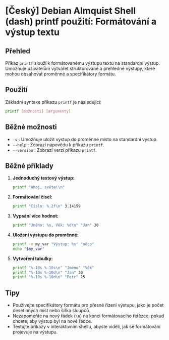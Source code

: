 # [Český] Debian Almquist Shell (dash) printf použití: Formátování a výstup textu

## Přehled
Příkaz `printf` slouží k formátovanému výstupu textu na standardní výstup. Umožňuje uživatelům vytvářet strukturované a přehledné výstupy, které mohou obsahovat proměnné a specifikátory formátu.

## Použití
Základní syntaxe příkazu `printf` je následující:

```sh
printf [možnosti] [argumenty]
```

## Běžné možnosti
- `-v` : Umožňuje uložit výstup do proměnné místo na standardní výstup.
- `--help` : Zobrazí nápovědu k příkazu `printf`.
- `--version` : Zobrazí verzi příkazu `printf`.

## Běžné příklady
1. **Jednoduchý textový výstup:**
   ```sh
   printf "Ahoj, světe!\n"
   ```

2. **Formátování čísel:**
   ```sh
   printf "Číslo: %.2f\n" 3.14159
   ```

3. **Vypsání více hodnot:**
   ```sh
   printf "Jméno: %s, Věk: %d\n" "Jan" 30
   ```

4. **Uložení výstupu do proměnné:**
   ```sh
   printf -v my_var "Výstup: %s" "něco"
   echo "$my_var"
   ```

5. **Vytvoření tabulky:**
   ```sh
   printf "%-10s %-10s\n" "Jméno" "Věk"
   printf "%-10s %-10d\n" "Jan" 30
   printf "%-10s %-10d\n" "Petr" 25
   ```

## Tipy
- Používejte specifikátory formátu pro přesné řízení výstupu, jako je počet desetinných míst nebo šířka sloupců.
- Nezapomeňte na nový řádek (`\n`) na konci formátovacího řetězce, pokud chcete, aby výstup byl na nové řádce.
- Testujte příkazy v interaktivním shellu, abyste viděli, jak se formátování projevuje na výstupu.